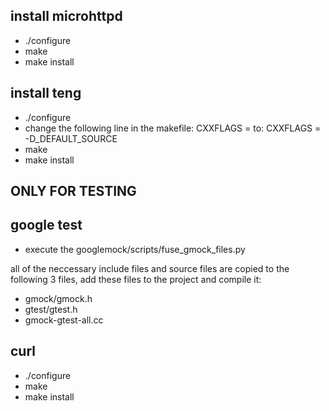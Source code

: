 install microhttpd
------------------
 - ./configure
 - make
 - make install
 
 
install teng
------------
 - ./configure
 - change the following line in the makefile: 
	CXXFLAGS =
	to:
	CXXFLAGS = -D_DEFAULT_SOURCE
 - make
 - make install
 

 
ONLY FOR TESTING
----------------
 
google test
-----------
 - execute the googlemock/scripts/fuse_gmock_files.py 
 
 all of the neccessary include files and source files are copied to the following 3 files, add these files to the project and compile it:
  - gmock/gmock.h
  - gtest/gtest.h
  - gmock-gtest-all.cc
 

curl
-----
 - ./configure
 - make
 - make install
